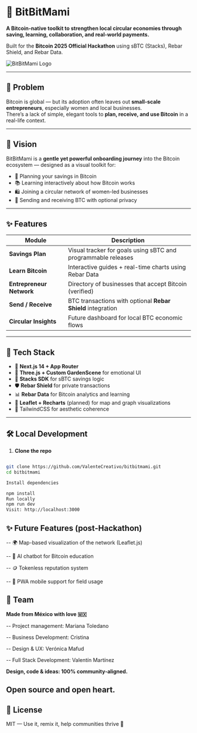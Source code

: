 # 🐇 BitBitMami

**A Bitcoin-native toolkit to strengthen local circular economies through saving, learning, collaboration, and real-world payments.**  

Built for the **Bitcoin 2025 Official Hackathon** using sBTC (Stacks), Rebar Shield, and Rebar Data.

![BitBitMami Logo](https://red-causal-armadillo-397.mypinata.cloud/ipfs/bafkreiahw6fgrdxyv2ncbv5ntbszxt6bmioajbaxc45xcs6idzouv2evf4)

---

## 🌱 Problem

Bitcoin is global — but its adoption often leaves out **small-scale entrepreneurs**, especially women and local businesses.  
There’s a lack of simple, elegant tools to **plan, receive, and use Bitcoin** in a real-life context.

---

## 🌸 Vision

BitBitMami is a **gentle yet powerful onboarding journey** into the Bitcoin ecosystem — designed as a visual toolkit for:

- 👛 Planning your savings in Bitcoin
- 📚 Learning interactively about how Bitcoin works
- 🛍️ Joining a circular network of women-led businesses
- 📲 Sending and receiving BTC with optional privacy

---

## ✨ Features

| Module | Description |
|--------|-------------|
| **Savings Plan** | Visual tracker for goals using sBTC and programmable releases |
| **Learn Bitcoin** | Interactive guides + real-time charts using Rebar Data |
| **Entrepreneur Network** | Directory of businesses that accept Bitcoin (verified) |
| **Send / Receive** | BTC transactions with optional **Rebar Shield** integration |
| **Circular Insights** | Future dashboard for local BTC economic flows |

---

## 🧠 Tech Stack

- 🌳 **Next.js 14 + App Router**
- 🧩 **Three.js + Custom GardenScene** for emotional UI
- 💸 **Stacks SDK** for sBTC savings logic
- 🛡️ **Rebar Shield** for private transactions
- 📊 **Rebar Data** for Bitcoin analytics and learning
- 📍 **Leaflet + Recharts** (planned) for map and graph visualizations
- 🎨 TailwindCSS for aesthetic coherence

---

## 🛠️ Local Development

1. **Clone the repo**

```bash

git clone https://github.com/ValenteCreativo/bitbitmami.git
cd bitbitmami

Install dependencies

npm install
Run locally
npm run dev
Visit: http://localhost:3000

```


## ✨ Future Features (post-Hackathon)

-- 🌍 Map-based visualization of the network (Leaflet.js)

-- 🧠 AI chatbot for Bitcoin education

-- 🪙 Tokenless reputation system

-- 📱 PWA mobile support for field usage

## 🙌 Team
**Made from México with love 🇲🇽**

-- Project management: Mariana Toledano

-- Business Development: Cristina

-- Design & UX: Verónica Mafud

-- Full Stack Development: Valentín Martínez


**Design, code & ideas: 100% community-aligned.**

## Open source and open heart.


## 📜 License
MIT — Use it, remix it, help communities thrive 🌱